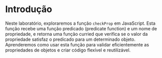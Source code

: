 # Introdução

Neste laboratório, exploraremos a função `checkProp` em JavaScript. Esta função recebe uma função predicado (predicate function) e um nome de propriedade, e retorna uma função curried que verifica se o valor da propriedade satisfaz o predicado para um determinado objeto. Aprenderemos como usar esta função para validar eficientemente as propriedades de objetos e criar código flexível e reutilizável.
